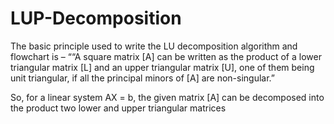 # LUP-Decomposition
The basic principle used to write the LU decomposition algorithm and flowchart is – ““A square matrix [A] can be written as the product of a lower triangular matrix [L] and an 
upper triangular matrix [U], one of them being unit triangular, if all the principal minors of [A] are non-singular.”

So, for a linear system AX = b, the given matrix [A] can be decomposed into the product two lower and upper triangular matrices
